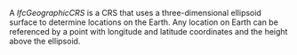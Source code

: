 A _IfcGeographicCRS_ is a CRS that uses a three-dimensional ellipsoid surface to determine locations on the Earth. Any location on Earth can be referenced by a point with longitude and latitude coordinates and the height above the ellipsoid.
